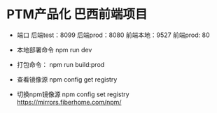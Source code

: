 # PTM产品化 巴西前端项目

- 端口
后端test：8099
后端prod：8080
前端本地：9527
前端prod: 80

- 本地部署命令
npm run dev

- 打包命令：
npm run build:prod

- 查看镜像源
npm config get registry 

- 切换npm镜像源
npm config set registry https://mirrors.fiberhome.com/npm/

